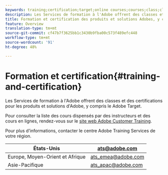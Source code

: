 ```yaml
---
keywords: training;certification;target;online courses;courses;class;classes
description: Les Services de formation à l'Adobe offrent des classes et des certifications pour les produits et solutions d'Adobe, y compris le Adobe Target.
title: Formation et certification des produits et solutions Adobes, y compris Adobe Target
feature: Overview
translation-type: tm+mt
source-git-commit: cf47b7f3625bb1c3430b9fba00c573f489efc448
workflow-type: tm+mt
source-wordcount: '91'
ht-degree: 48%

---
```



# Formation et certification{#training-and-certification}

Les Services de formation à l&#39;Adobe offrent des classes et des certifications pour les produits et solutions d&#39;Adobe, y compris le Adobe Target.

Pour consulter la liste des cours dispensés par des instructeurs et des cours en lignes, rendez-vous sur le [site web Adobe Customer Training](https://training.adobe.com/training/courses.html#solution=adobeTarget).

Pour plus d’informations, contacter le centre Adobe Training Services de votre région.

| États-Unis | [ats@adobe.com](mailto:ats@adobe.com) |
|---|---|
| Europe, Moyen-Orient et Afrique | [ats_emea@adobe.com](mailto:ats_emea@adobe.com) |
| Asie-Pacifique | [ats_apac@adobe.com](mailto:ats_apac@adobe.com) |

